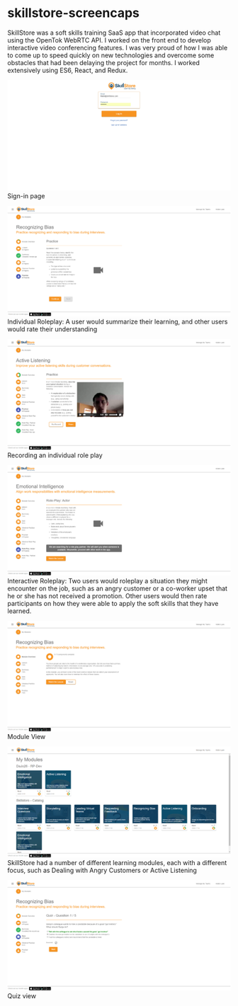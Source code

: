 # skillstore-screencaps
SkillStore was a soft skills training SaaS app that incorporated video chat using the OpenTok WebRTC API. I worked on the front end to develop interactive video conferencing features. I was very proud of how I was able to come up to speed quickly on new technologies and overcome some obstacles that had been delaying the project for months. I worked extensively using ES6, React, and Redux.

![Sign-in page](signin.png?raw=true "Sign-in")
Sign-in page

![Individual Practice](individualpractice1.png?raw=true "Individual Practice")
Individual Roleplay: A user would summarize their learning, and other users would rate their understanding

![Individual Practice](individualpractice2.png?raw=true "Individual Practice")
Recording an individual role play

![Interactive Practice](interactivepractice1.png?raw=true "Interactive Practice")
Interactive Roleplay: Two users would roleplay a situation they might encounter on the job, such as an angry customer or a co-worker upset that he or she has not received a promotion. Other users would then rate participants on how they were able to apply the soft skills that they have learned.

![Module View](moduleview.png?raw=true "Module View")
Module View

![Module View](mymodules.png?raw=true "Module View")
SkillStore had a number of different learning modules, each with a different focus, such as Dealing with Angry Customers or Active Listening

![quiz](quiz.png?raw=true "quiz")
Quiz view
